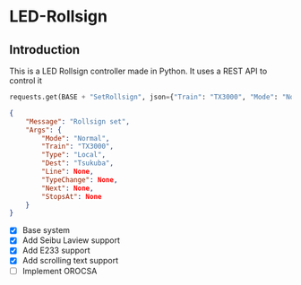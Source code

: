 # LED-Rollsign

## Introduction

This is a LED Rollsign controller made in Python. It uses a REST API to control it

```python
requests.get(BASE + "SetRollsign", json={"Train": "TX3000", "Mode": "Normal", "Type": "Local", "Dest": "Tsukuba"})
```

```json
{
    "Message": "Rollsign set",
    "Args": {
        "Mode": "Normal",
        "Train": "TX3000",
        "Type": "Local",
        "Dest": "Tsukuba",
        "Line": None,
        "TypeChange": None,
        "Next": None,
        "StopsAt": None
    }
}
```


- [X] Base system
- [X] Add Seibu Laview support
- [X] Add E233 support
- [X] Add scrolling text support
- [ ] Implement OROCSA